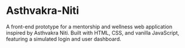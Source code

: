 # Asthvakra-Niti
A front-end prototype for a mentorship and wellness web application inspired by Asthvakra Niti. Built with HTML, CSS, and vanilla JavaScript, featuring a simulated login and user dashboard.
